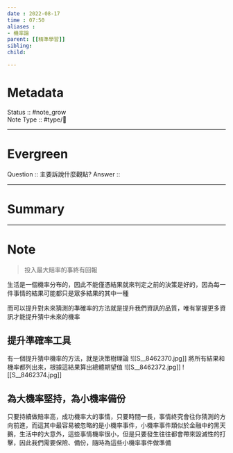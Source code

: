 ```yaml
---
date : 2022-08-17
time : 07:50
aliases :
- 機率論
parent: [[精準學習]]
sibling:
child: 

---
```


# Metadata
Status :: #note_grow <br>
Note Type :: #type/📘 <br>

---
# Evergreen
Question :: 主要訴說什麼觀點?
Answer :: 


---

# Summary


---

# Note

>投入最大賠率的事終有回報

生活是一個機率分布的，因此不能僅憑結果就來判定之前的決策是好的，因為每一件事情的結果可能都只是眾多結果的其中一種

而可以提升對未來猜測的準確率的方法就是提升我們資訊的品質，唯有掌握更多資訊才能提升猜中未來的機率

## 提升準確率工具
有一個提升猜中機率的方法，就是決策樹理論
![[S__8462370.jpg]]
將所有結果和機率都列出來，根據這結果算出總體期望值
![[S__8462372.jpg]]
![[S__8462374.jpg]]
## 為大機率堅持，為小機率備份
只要持續做賠率高，成功機率大的事情，只要時間一長，事情終究會往你猜測的方向前進，而這其中最容易被忽略的是小機率事件，小機率事件類似於金融中的黑天鵝，生活中的大意外，這些事情機率很小，但是只要發生往往都會帶來毀滅性的打擊，因此我們需要保險、備份，隨時為這些小機率事件做準備